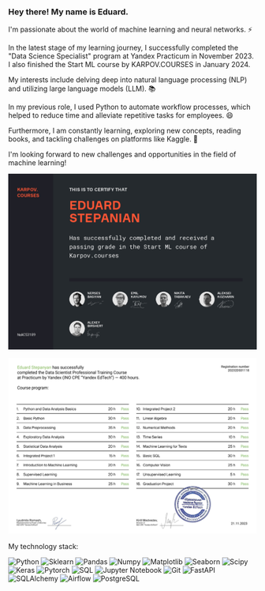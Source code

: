 ### Hey there! My name is Eduard.

I'm passionate about the world of machine learning and neural networks. ⚡

In the latest stage of my learning journey, I successfully completed the "Data Science Specialist" program at Yandex Practicum in November 2023. I also finished the Start ML course by KARPOV.COURSES in January 2024.

My interests include delving deep into natural language processing (NLP) and utilizing large language models (LLM). 📚

In my previous role, I used Python to automate workflow processes, which helped to reduce time and alleviate repetitive tasks for employees. 😄

Furthermore, I am constantly learning, exploring new concepts, reading books, and tackling challenges on platforms like Kaggle. 🔭

I'm looking forward to new challenges and opportunities in the field of machine learning!

![Certificate_KARPOV_COURSES](https://github.com/Eduard-Stepanyan/Eduard/blob/main/Karpov_Courses_Certificate_page-0001.jpg)


![Certificate_Yandex_Practicum](https://github.com/Eduard-Stepanyan/Eduard/blob/main/Yandex%20Practicum_Certificate_page-0002.jpg)



My technology stack:

![Python](https://img.shields.io/badge/-Python-gray?style=for-the-badge&logo=python)
![Sklearn](https://img.shields.io/badge/scikitlearn-gray?style=for-the-badge&logo=scikitlearn)
![Pandas](https://img.shields.io/badge/pandas-gray?style=for-the-badge&logo=pandas)
![Numpy](https://img.shields.io/badge/numpy-gray?style=for-the-badge&logo=numpy)
![Matplotlib](https://img.shields.io/badge/matplotlib-gray?style=for-the-badge&logo=matplotlib)
![Seaborn](https://img.shields.io/badge/seaborn-gray?style=for-the-badge&logo=seaborn)
![Scipy](https://img.shields.io/badge/scipy-gray?style=for-the-badge&logo=scipy)
![Keras](https://img.shields.io/badge/keras-gray?style=for-the-badge&logo=keras)
![Pytorch](https://img.shields.io/badge/pytorch-gray?style=for-the-badge&logo=pytorch)
![SQL](https://img.shields.io/badge/-SQL-gray?style=for-the-badge&logo=SQL)
![Jupyter Notebook](https://img.shields.io/badge/-Jupyter_Notebook-gray?style=for-the-badge&logo=Jupyter)
![Git](https://img.shields.io/badge/-Git-gray?style=for-the-badge&logo=Git)
![FastAPI](https://img.shields.io/badge/-FastAPI-gray?style=for-the-badge&logo=FastAPI)
![SQLAlchemy](https://img.shields.io/badge/-SQLAlchemy-gray?style=for-the-badge&logo=SQLAlchemy)
![Airflow](https://img.shields.io/badge/-Airflow-gray?style=for-the-badge&logo=apacheairflow)
![PostgreSQL](https://img.shields.io/badge/-PostgreSQL-gray?style=for-the-badge&logo=PostgreSQL)
